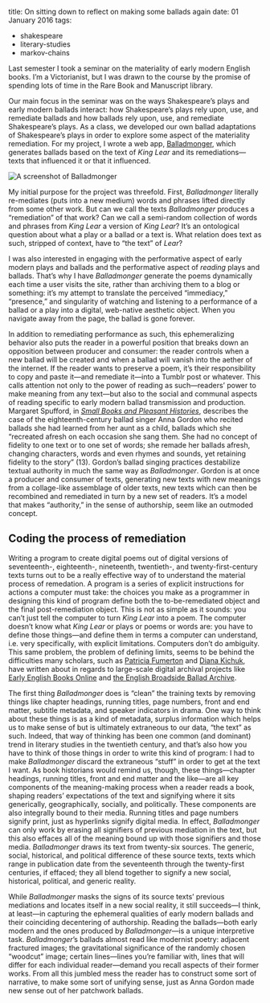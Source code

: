 title: On sitting down to reflect on making some ballads again
date: 01 January 2016
tags:
  - shakespeare
  - literary-studies
  - markov-chains

Last semester I took a seminar on the materiality of early modern English books. I’m a Victorianist, but I was drawn to the course by the promise of spending lots of time in the Rare Book and Manuscript library.

Our main focus in the seminar was on the ways Shakespeare’s plays and early modern ballads interact: how Shakespeare’s plays rely upon, use, and remediate ballads and how ballads rely upon, use, and remediate Shakespeare’s plays. As a class, we developed our own ballad adaptations of Shakespeare’s plays in order to explore some aspect of the materiality remediation. For my project, I wrote a web app, [Balladmonger](http://balladmonger.kylerjohnston.com), which generates ballads based on the text of *King Lear* and its remediations&mdash;texts that influenced it or that it influenced.

![A screenshot of Balladmonger](http://kylerjohnston.com/static/img/balladmonger-screenshot.png)

My initial purpose for the project was threefold. First, *Balladmonger* literally re-mediates (puts into a new medium) words and phrases lifted directly from some other work. But can we call the texts *Balladmonger* produces a “remediation” of that work? Can we call a semi-random collection of words and phrases from *King Lear* a version of *King Lear*? It’s an ontological question about what a play or a ballad or a text is. What relation does text as such, stripped of context, have to “the text” of *Lear*?

I was also interested in engaging with the performative aspect of early modern plays and ballads and the performative aspect of *reading* plays and ballads. That’s why I have *Balladmonger* generate the poems dynamically each time a user visits the site, rather than archiving them to a blog or something: it’s my attempt to translate the perceived “immediacy,” “presence,” and singularity of watching and listening to a performance of a ballad or a play into a digital, web-native aesthetic object. When you navigate away from the page, the ballad is gone forever. 

In addition to remediating performance as such, this ephemeralizing behavior also puts the reader in a powerful position that breaks down an opposition between producer and consumer: the reader controls when a new ballad will be created and when a ballad will vanish into the aether of the internet. If the reader wants to preserve a poem, it’s their responsibility to copy and paste it&mdash;and remediate it&mdash;into a Tumblr post or whatever. This calls attention not only to the power of reading as such&mdash;readers’ power to make meaning from any text&mdash;but also to the social and communal aspects of reading specific to early modern ballad transmission and production. Margaret Spufford, in [*Small Books and Pleasant Histories*](https://books.google.com/books?id=KEjQvnsbgUcC&lpg=PP1&dq=small%20books%20and%20pleasant%20histories%20spufford&pg=PP1#v=onepage&q=small%20books%20and%20pleasant%20histories%20spufford&f=false), describes the case of the eighteenth-century ballad singer Anna Gordon who recited ballads she had learned from her aunt as a child, ballads which she “recreated afresh on each occasion she sang them. She had no concept of fidelity to one text or to one set of words; she remade her ballads afresh, changing characters, words and even rhymes and sounds, yet retaining fidelity to the story” (13). Gordon’s ballad singing practices destabilize textual authority in much the same way as *Balladmonger*. Gordon is at once a producer and consumer of texts, generating new texts with new meanings from a collage-like assemblage of older texts, new texts which can then be recombined and remediated in turn by a new set of readers. It’s a model that makes “authority,” in the sense of authorship, seem like an outmoded concept.


Coding the process of remediation
---------------------------------

Writing a program to create digital poems out of digital versions of seventeenth-, eighteenth-, nineteenth, twentieth-, and twenty-first-century texts turns out to be a really effective way of to understand the material process of remedation. A program is a series of explicit instructions for actions a computer must take: the choices you make as a programmer in designing this kind of program define both the to-be-remediated object and the final post-remediation object. This is not as simple as it sounds: you can’t just tell the computer to turn *King Lear* into a poem. The computer doesn’t know what *King Lear* or plays or poems or words are: you have to define those things&mdash;and define them in terms a computer can understand, i.e. very specifically, with explicit limitations. Computers don’t do ambiguity. This same problem, the problem of defining limits, seems to be behind the difficulties many scholars, such as [Patricia Fumerton](https://books.google.com/books?id=aXX8dev1xj0C&lpg=PA22&dq=studies%20in%20ephemera%20patricia%20fumerton&pg=PA55#v=onepage&q&f=false) and [Diana Kichuk](http://llc.oxfordjournals.org/content/22/3/291.abstract), have written about in regards to large-scale digital archival projects like [Early English Books Online](http://eebo.chadwyck.com/home) and [the English Broadside Ballad Archive](http://ebba.english.ucsb.edu).

The first thing *Balladmonger* does is “clean” the training texts by removing things like chapter headings, running titles, page numbers, front and end matter, subtitle metadata, and speaker indicators in drama. One way to think about these things is as a kind of metadata, surplus information which helps us to make sense of but is ultimately extraneous to our data, “the text” as such. Indeed, that way of thinking has been one common (and dominant) trend in literary studies in the twentieth century, and that’s also how you have to think of those things in order to write this kind of program: I had to make *Balladmonger* discard the extraneous “stuff” in order to get at the text I want. As book historians would remind us, though, these things&mdash;chapter headings, running titles, front and end matter and the like&mdash;are all key components of the meaning-making process when a reader reads a book, shaping readers’ expectations of the text and signifying where it sits generically, geographically, socially, and politically. These components are also integrally bound to their media. Running titles and page numbers signify print, just as hyperlinks signify digital media. In effect, *Balladmonger* can only work by erasing all signifiers of previous mediation in the text, but this also effaces all of the meaning bound up with those signifiers and those media. *Balladmonger* draws its text from twenty-six sources. The generic, social, historical, and political difference of these source texts, texts which range in publication date from the seventeenth through the twenty-first centuries, if effaced; they all blend together to signify a new social, historical, political, and generic reality.

While *Balladmonger* masks the signs of its source texts’ previous mediations and locates itself in a new social reality, it still succeeds&mdash;I think, at least&mdash;in capturing the ephemeral qualities of early modern ballads and their coinciding decentering of authorship. Reading the ballads&mdash;both early modern and the ones produced by *Balladmonger*&mdash;is a unique interpretive task. *Balladmonger*’s ballads almost read like modernist poetry: adjacent fractured images; the gravitational significance of the randomly chosen “woodcut” image; certain lines&mdash;lines you’re familiar with, lines that will differ for each individual reader&mdash;demand you recall aspects of their former works. From all this jumbled mess the reader has to construct some sort of narrative, to make some sort of unifying sense, just as Anna Gordon made new sense out of her patchwork ballads.
